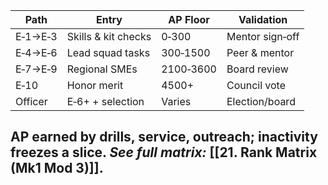 |Path|Entry|AP Floor|Validation|
|---|---|---|---|
|E‑1→E‑3|Skills & kit checks|0‑300|Mentor sign‑off|
|E‑4→E‑6|Lead squad tasks|300‑1500|Peer & mentor|
|E‑7→E‑9|Regional SMEs|2100‑3600|Board review|
|E‑10|Honor merit|4500+|Council vote|
|Officer|E‑6+ + selection|Varies|Election/board|  
AP earned by drills, service, outreach; inactivity freezes a slice.
_See full matrix:_ [[21. Rank Matrix (Mk1 Mod 3)]].  
---